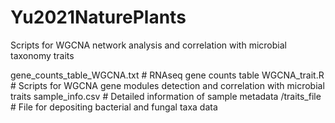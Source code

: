 # Yu2021NaturePlants
Scripts for WGCNA network analysis and correlation with microbial taxonomy traits

gene_counts_table_WGCNA.txt # RNAseq gene counts table
WGCNA_trait.R # Scripts for WGCNA gene modules detection and correlation with microbial traits
sample_info.csv # Detailed information of sample metadata
/traits_file # File for depositing bacterial and fungal taxa data
